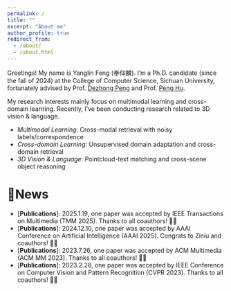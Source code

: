 ```yaml
---
permalink: /
title: ""
excerpt: "About me"
author_profile: true
redirect_from: 
  - /about/
  - /about.html
---
```


Greetings! My name is Yanglin Feng (奉仰麟). I’m a Ph.D. candidate (since the fall of 2024) at the College of Computer Science, Sichuan University, fortunately advised by Prof. [Dezhong Peng](https://cs.scu.edu.cn/info/1282/13563.htm) and Prof. [Peng Hu](https://penghu-cs.github.io/).

My research interests mainly focus on multimodal learning and cross-domain learning. Recently, I’ve been conducting research related to 3D vision & language.

- *Multimodal Learning*: Cross-modal retrieval with noisy labels/correspondence
- *Cross-domain Learning*: Unsupervised domain adaptation and cross-domain retrieval
- *3D Vision & Language*: Pointcloud-text matching and cross-scene object reasoning

🎇News
======
- \[**Publications**\]: 2025.1.19, one paper was accepted by IEEE Transactions on Multimedia (TMM 2025). Thanks to all coauthors! 🎉🎉
- \[**Publications**\]: 2024.12.10, one paper was accepted by AAAI Conference on Artificial Intelligence (AAAI 2025). Congrats to Ziniu and coauthors! 🎉🎉
- \[**Publications**\]: 2023.7.26, one paper was accepted by ACM Multimedia (ACM MM 2023). Thanks to all coauthors! 🎉🎉
- \[**Publications**\]: 2023.2.28, one paper was accepted by IEEE Conference on Computer Vision and Pattern Recognition (CVPR 2023). Thanks to all coauthors! 🎉🎉
